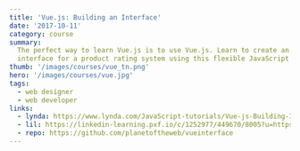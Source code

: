 ```yaml
---
title: 'Vue.js: Building an Interface'
date: '2017-10-11'
category: course
summary:
  The perfect way to learn Vue.js is to use Vue.js. Learn to create an application
  interface for a product rating system using this flexible JavaScript library.
thumb: '/images/courses/vue_tn.png'
hero: '/images/courses/vue.jpg'
tags:
  - web designer
  - web developer
links:
  - lynda: https://www.lynda.com/JavaScript-tutorials/Vue-js-Building-Interface/609025-2.html
  - lil: https://linkedin-learning.pxf.io/c/1252977/449670/8005?u=https%3A%2F%2Fwww.linkedin.com%2Flearning%2Fvue-js-building-an-interface%2Fcreating-a-named-component
  - repo: https://github.com/planetoftheweb/vueinterface
---
```

